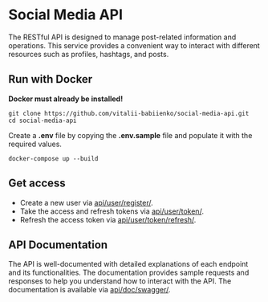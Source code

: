 # Social Media API

The RESTful API is designed to manage post-related information and operations. This service provides a convenient way to interact with different resources such as profiles, hashtags, and posts.

## Run with Docker

**Docker must already be installed!**

```shell
git clone https://github.com/vitalii-babiienko/social-media-api.git
cd social-media-api
```

Create a **.env** file by copying the **.env.sample** file and populate it with the required values.

```shell
docker-compose up --build
```

## Get access

* Create a new user via [api/user/register/](http://localhost:8000/api/user/register/).
* Take the access and refresh tokens via [api/user/token/](http://localhost:8000/api/user/token/).
* Refresh the access token via [api/user/token/refresh/](http://localhost:8000/api/user/token/refresh/).

## API Documentation

The API is well-documented with detailed explanations of each endpoint and its functionalities. The documentation provides sample requests and responses to help you understand how to interact with the API. The documentation is available via [api/doc/swagger/](http://localhost:8000/api/doc/swagger/).

